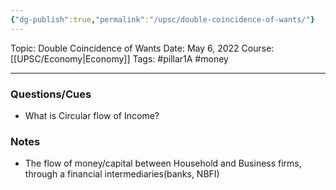 ```yaml
---
{"dg-publish":true,"permalink":"/upsc/double-coincidence-of-wants/"}
---
```


Topic: Double Coincidence of Wants
Date: May 6, 2022
Course: [[UPSC/Economy\|Economy]]
Tags: #pillar1A #money

---

### Questions/Cues
- What is Circular flow of Income?

### Notes
- The flow of money/capital between Household and Business firms, through a financial intermediaries(banks, NBFI)





